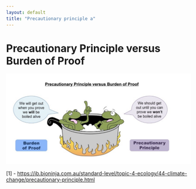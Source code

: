```yaml
---
layout: default
title: "Precautionary principle a"
---
```



# Precautionary Principle versus Burden of Proof

![](media/cleanshot_2023-12-08-at-17-15-32@2x.png)

[1] - https://ib.bioninja.com.au/standard-level/topic-4-ecology/44-climate-change/precautionary-principle.html